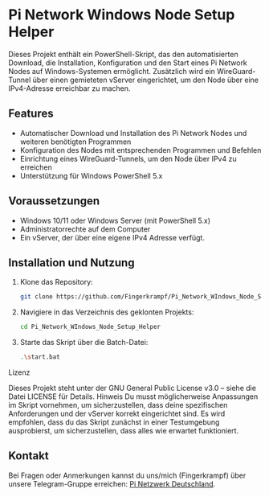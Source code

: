 # Pi Network Windows Node Setup Helper

Dieses Projekt enthält ein PowerShell-Skript, das den automatisierten Download, die Installation, Konfiguration und den Start eines Pi Network Nodes auf Windows-Systemen ermöglicht. Zusätzlich wird ein WireGuard-Tunnel über einen gemieteten vServer eingerichtet, um den Node über eine IPv4-Adresse erreichbar zu machen.

## Features
- Automatischer Download und Installation des Pi Network Nodes und weiteren benötigten Programmen
- Konfiguration des Nodes mit entsprechenden Programmen und Befehlen
- Einrichtung eines WireGuard-Tunnels, um den Node über IPv4 zu erreichen
- Unterstützung für Windows PowerShell 5.x

## Voraussetzungen
- Windows 10/11 oder Windows Server (mit PowerShell 5.x)
- Administratorrechte auf dem Computer
- Ein vServer, der über eine eigene IPv4 Adresse verfügt.

## Installation und Nutzung

1. Klone das Repository:
   ```bash
   git clone https://github.com/Fingerkrampf/Pi_Network_WIndows_Node_Setup_Helper.git

2. Navigiere in das Verzeichnis des geklonten Projekts:
    ```bash
   cd Pi_Network_WIndows_Node_Setup_Helper
   
4. Starte das Skript über die Batch-Datei:
    ```bash
   .\start.bat

Lizenz

Dieses Projekt steht unter der GNU General Public License v3.0 – siehe die Datei LICENSE für Details.
Hinweis
    Du musst möglicherweise Anpassungen im Skript vornehmen, um sicherzustellen, dass deine spezifischen Anforderungen und der vServer korrekt eingerichtet sind.
    Es wird empfohlen, dass du das Skript zunächst in einer Testumgebung ausprobierst, um sicherzustellen, dass alles wie erwartet funktioniert.

   ## Kontakt
Bei Fragen oder Anmerkungen kannst du uns/mich (Fingerkrampf) über unsere Telegram-Gruppe erreichen: [Pi Netzwerk Deutschland](https://t.me/pinetzwerkdeutschland).
